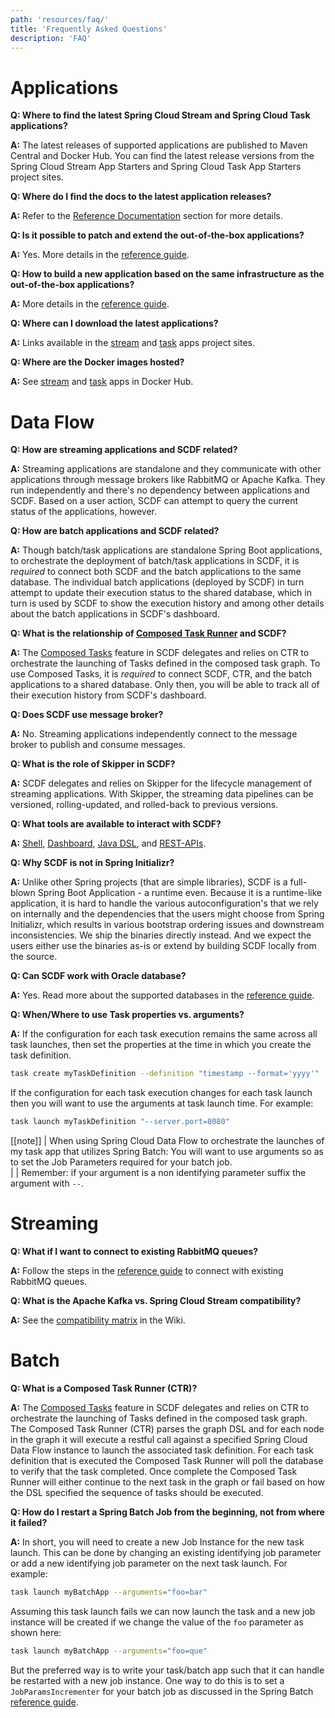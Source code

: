 ```yaml
---
path: 'resources/faq/'
title: 'Frequently Asked Questions'
description: 'FAQ'
---
```


# Applications

**Q: Where to find the latest Spring Cloud Stream and Spring Cloud Task applications?**

**A:** The latest releases of supported applications are published to Maven Central and Docker Hub. You can find the latest release versions from the Spring Cloud Stream App Starters and Spring Cloud Task App Starters project sites.

**Q: Where do I find the docs to the latest application releases?**

**A:** Refer to the [Reference Documentation](%currentPath%/resources/reference-docs/) section for more details.

**Q: Is it possible to patch and extend the out-of-the-box applications?**

**A:** Yes. More details in the [reference guide](https://docs.spring.io/spring-cloud-stream-app-starters/docs/Einstein.SR2/reference/htmlsingle/#_patching_pre_built_applications).

**Q: How to build a new application based on the same infrastructure as the out-of-the-box applications?**

**A:** More details in the [reference guide](https://docs.spring.io/spring-cloud-stream-app-starters/docs/Einstein.SR2/reference/htmlsingle/#_general_faq_on_spring_cloud_stream_app_starters).

**Q: Where can I download the latest applications?**

**A:** Links available in the [stream](http://cloud.spring.io/spring-cloud-stream-app-starters/#http-repository-location-for-apps) and [task](http://cloud.spring.io/spring-cloud-task-app-starters/#http-repository-location-for-apps) apps project sites.

**Q: Where are the Docker images hosted?**

**A:** See [stream](https://hub.docker.com/u/springcloudstream) and [task](https://hub.docker.com/u/springcloudtask) apps in Docker Hub.

# Data Flow

**Q: How are streaming applications and SCDF related?**

**A:** Streaming applications are standalone and they communicate with other applications through message brokers like RabbitMQ or Apache Kafka. They run independently and there's no dependency between applications and SCDF. Based on a user action, SCDF can attempt to query the current status of the applications, however.

**Q: How are batch applications and SCDF related?**

**A:** Though batch/task applications are standalone Spring Boot applications, to orchestrate the deployment of batch/task applications in SCDF, it is _required_ to connect both SCDF and the batch applications to the same database. The individual batch applications (deployed by SCDF) in turn attempt to update their execution status to the shared database, which in turn is used by SCDF to show the execution history and among other details about the batch applications in SCDF's dashboard.

**Q: What is the relationship of [Composed Task Runner](https://github.com/spring-cloud-task-app-starters/composed-task-runner) and SCDF?**

**A:** The [Composed Tasks](http://docs.spring.io/spring-cloud-dataflow/docs/%scdf-version-latest%/reference/htmlsingle/#spring-cloud-dataflow-composed-tasks) feature in SCDF delegates and relies on CTR to orchestrate the launching of Tasks defined in the composed task graph. To use Composed Tasks, it is _required_ to connect SCDF, CTR, and the batch applications to a shared database. Only then, you will be able to track all of their execution history from SCDF's dashboard.

**Q: Does SCDF use message broker?**

**A:** No. Streaming applications independently connect to the message broker to publish and consume messages.

**Q: What is the role of Skipper in SCDF?**

**A:** SCDF delegates and relies on Skipper for the lifecycle management of streaming applications. With Skipper, the streaming data pipelines can be versioned, rolling-updated, and rolled-back to previous versions.

**Q: What tools are available to interact with SCDF?**

**A:** [Shell](http://docs.spring.io/spring-cloud-dataflow/docs/%scdf-version-latest%/reference/htmlsingle/#shell), [Dashboard](http://docs.spring.io/spring-cloud-dataflow/docs/%scdf-version-latest%/reference/htmlsingle/#dashboard), [Java DSL](http://docs.spring.io/spring-cloud-dataflow/docs/%scdf-version-latest%/reference/htmlsingle/#spring-cloud-dataflow-stream-java-dsl), and [REST-APIs](http://docs.spring.io/spring-cloud-dataflow/docs/%scdf-version-latest%/reference/htmlsingle/#api-guide-resources).

**Q: Why SCDF is not in Spring Initializr?**

**A:** Unlike other Spring projects (that are simple libraries), SCDF is a full-blown Spring Boot Application - a runtime even. Because it is a runtime-like application, it is hard to handle the various autoconfiguration's that we rely on internally and the dependencies that the users might choose from Spring Initializr, which results in various bootstrap ordering issues and downstream inconsistencies. We ship the binaries directly instead. And we expect the users either use the binaries as-is or extend by building SCDF locally from the source.

**Q: Can SCDF work with Oracle database?**

**A:** Yes. Read more about the supported databases in the [reference guide](http://docs.spring.io/spring-cloud-dataflow/docs/%scdf-version-latest%/reference/htmlsingle/#configuration-local-rdbms).

**Q: When/Where to use Task properties vs. arguments?**

**A:** If the configuration for each task execution remains the same across all task launches, then set the properties at the time in which you create the task definition.

```bash
task create myTaskDefinition --definition "timestamp --format='yyyy'"
```

If the configuration for each task execution changes for each task launch then you will want to use the arguments at task launch time. For example:

```bash
task launch myTaskDefinition "--server.port=8080"
```

[[note]]
| When using Spring Cloud Data Flow to orchestrate the launches of my task app that utilizes Spring Batch: You will want to use arguments so as to set the Job Parameters required for your batch job.  
|
| Remember: if your argument is a non identifying parameter suffix the argument with `--`.

# Streaming

**Q: What if I want to connect to existing RabbitMQ queues?**

**A:** Follow the steps in the [reference guide](https://cloud.spring.io/spring-cloud-static/spring-cloud-stream-binder-rabbit/2.2.0.RC1/spring-cloud-stream-binder-rabbit.html#_using_existing_queuesexchanges) to connect with existing RabbitMQ queues.

**Q: What is the Apache Kafka vs. Spring Cloud Stream compatibility?**

**A:** See the [compatibility matrix](https://github.com/spring-cloud/spring-cloud-stream/wiki/Kafka-Client-Compatibility) in the Wiki.

# Batch

**Q: What is a Composed Task Runner (CTR)?**

**A:** The [Composed Tasks](http://docs.spring.io/spring-cloud-dataflow/docs/%scdf-version-latest%/reference/htmlsingle/#spring-cloud-dataflow-composed-tasks) feature in SCDF delegates and relies on CTR to orchestrate the launching of Tasks defined in the composed task graph. The Composed Task Runner (CTR) parses the graph DSL and for each node in the graph it will execute a restful call against a specified Spring Cloud Data Flow instance to launch the associated task definition. For each task definition that is executed the Composed Task Runner will poll the database to verify that the task completed. Once complete the Composed Task Runner will either continue to the next task in the graph or fail based on how the DSL specified the sequence of tasks should be executed.

**Q: How do I restart a Spring Batch Job from the beginning, not from where it failed?**

**A:** In short, you will need to create a new Job Instance for the new task launch. This can be done by changing an existing identifying job parameter or add a new identifying job parameter on the next task launch. For example:

```bash
task launch myBatchApp --arguments="foo=bar"
```

Assuming this task launch fails we can now launch the task and a new job instance will be created if we change the value of the `foo` parameter as shown here:

```bash
task launch myBatchApp --arguments="foo=que"
```

But the preferred way is to write your task/batch app such that it can handle be restarted with a new job instance. One way to do this is to set a `JobParamsIncrementer` for your batch job as discussed in the Spring Batch [reference guide](https://docs.spring.io/spring-batch/trunk/reference/html/configureJob.html#JobParametersIncrementer).
